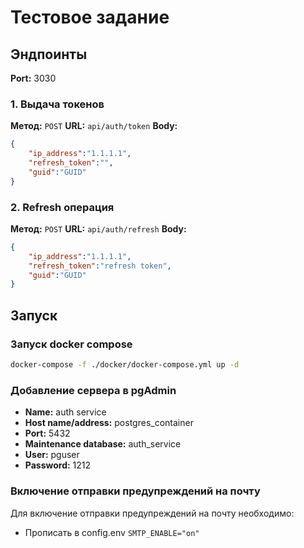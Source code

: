 # Тестовое задание

## Эндпоинты

**Port:** 3030

### 1. Выдача токенов

**Метод:** `POST`
**URL:** `api/auth/token`
**Body:**
```json
{
    "ip_address":"1.1.1.1",
    "refresh_token":"",
    "guid":"GUID"
}
```

### 2. Refresh операция

**Метод:** `POST`
**URL:** `api/auth/refresh`
**Body:**
```json
{
    "ip_address":"1.1.1.1",
    "refresh_token":"refresh token",
    "guid":"GUID"
}
```

## Запуск

### Запуск docker compose

```bash
docker-compose -f ./docker/docker-compose.yml up -d
```

### Добавление сервера в pgAdmin

* **Name:** auth service 
* **Host name/address:** postgres_container
* **Port:** 5432
* **Maintenance database:** auth_service 
* **User:** pguser 
* **Password:** 1212

### Включение отправки предупреждений на почту

Для включение отправки предупреждений на почту необходимо:

* Прописать в config.env `SMTP_ENABLE="on"`